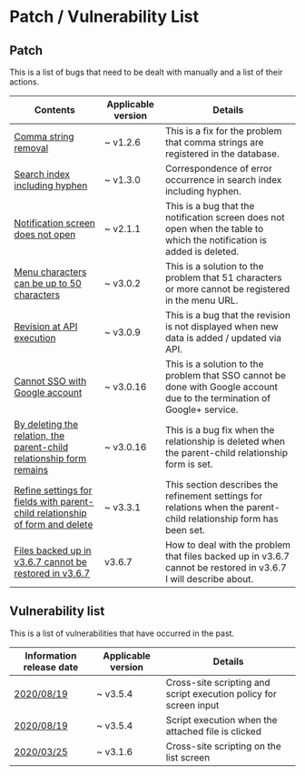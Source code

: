 # Patch / Vulnerability List

## Patch
This is a list of bugs that need to be dealt with manually and a list of their actions.

| Contents | Applicable version | Details |
| ---- | ---- | ---- |
| [Comma string removal](/patch/comma) | ~ v1.2.6 | This is a fix for the problem that comma strings are registered in the database. |
| [Search index including hyphen](/patch/index_hyphen) | ~ v1.3.0 | Correspondence of error occurrence in search index including hyphen. |
| [Notification screen does not open](/patch/remove_deleted_table_notify) | ~ v2.1.1 | This is a bug that the notification screen does not open when the table to which the notification is added is deleted. |
| [Menu characters can be up to 50 characters](/patch/menu_uri_length) | ~ v3.0.2 | This is a solution to the problem that 51 characters or more cannot be registered in the menu URL. |
| [Revision at API execution](/patch/api_revision) | ~ v3.0.9 | This is a bug that the revision is not displayed when new data is added / updated via API. |
| [Cannot SSO with Google account](/patch/sso_google) | ~ v3.0.16 | This is a solution to the problem that SSO cannot be done with Google account due to the termination of Google+ service. |
| [By deleting the relation, the parent-child relationship form remains](/patch/remove_deleted_relation) | ~ v3.0.16 | This is a bug fix when the relationship is deleted when the parent-child relationship form is set. |
| [Refine settings for fields with parent-child relationship of form and delete](/patch/relation_filter) | ~ v3.3.1 | This section describes the refinement settings for relations when the parent-child relationship form has been set. |
| [Files backed up in v3.6.7 cannot be restored in v3.6.7](/patch/resotre_ignore_view) | v3.6.7 | How to deal with the problem that files backed up in v3.6.7 cannot be restored in v3.6.7 I will describe about. |


## Vulnerability list
This is a list of vulnerabilities that have occurred in the past.

Information release date | Applicable version | Details |
| ---- | ---- | ---- |  
| [2020/08/19](/weakness/20200819) | ~ v3.5.4 | Cross-site scripting and script execution policy for screen input |  
| [2020/08/19](/weakness/20200819_2) | ~ v3.5.4 | Script execution when the attached file is clicked |  
| [2020/03/25](/weakness/20200325) | ~ v3.1.6 | Cross-site scripting on the list screen |  